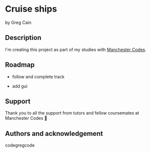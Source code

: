 # Cruise ships

by Greg Cain

## Description

I'm creating this project as part of my studies with [Manchester Codes](https://www.manchestercodes.com/).

## Roadmap

- follow and complete track

* add gui

## Support

Thank you to all the support from tutors and fellow coursemates at Manchester Codes 🙌

## Authors and acknowledgement

codegregcode
